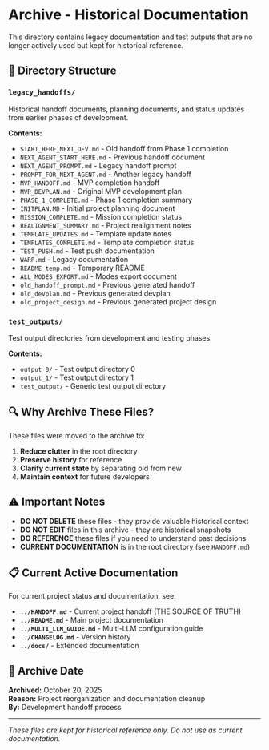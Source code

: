 # Archive - Historical Documentation

This directory contains legacy documentation and test outputs that are no longer actively used but kept for historical reference.

## 📁 Directory Structure

### `legacy_handoffs/`
Historical handoff documents, planning documents, and status updates from earlier phases of development.

**Contents:**
- `START_HERE_NEXT_DEV.md` - Old handoff from Phase 1 completion
- `NEXT_AGENT_START_HERE.md` - Previous handoff document
- `NEXT_AGENT_PROMPT.md` - Legacy handoff prompt
- `PROMPT_FOR_NEXT_AGENT.md` - Another legacy handoff
- `MVP_HANDOFF.md` - MVP completion handoff
- `MVP_DEVPLAN.md` - Original MVP development plan
- `PHASE_1_COMPLETE.md` - Phase 1 completion summary
- `INITPLAN.MD` - Initial project planning document
- `MISSION_COMPLETE.md` - Mission completion status
- `REALIGNMENT_SUMMARY.md` - Project realignment notes
- `TEMPLATE_UPDATES.md` - Template update notes
- `TEMPLATES_COMPLETE.md` - Template completion status
- `TEST_PUSH.md` - Test push documentation
- `WARP.md` - Legacy documentation
- `README_temp.md` - Temporary README
- `ALL_MODES_EXPORT.md` - Modes export document
- `old_handoff_prompt.md` - Previous generated handoff
- `old_devplan.md` - Previous generated devplan
- `old_project_design.md` - Previous generated project design

### `test_outputs/`
Test output directories from development and testing phases.

**Contents:**
- `output_0/` - Test output directory 0
- `output_1/` - Test output directory 1
- `test_output/` - Generic test output directory

## 🔍 Why Archive These Files?

These files were moved to the archive to:
1. **Reduce clutter** in the root directory
2. **Preserve history** for reference
3. **Clarify current state** by separating old from new
4. **Maintain context** for future developers

## ⚠️ Important Notes

- **DO NOT DELETE** these files - they provide valuable historical context
- **DO NOT EDIT** files in this archive - they are historical snapshots
- **DO REFERENCE** these files if you need to understand past decisions
- **CURRENT DOCUMENTATION** is in the root directory (see `HANDOFF.md`)

## 📋 Current Active Documentation

For current project status and documentation, see:
- **`../HANDOFF.md`** - Current project handoff (THE SOURCE OF TRUTH)
- **`../README.md`** - Main project documentation
- **`../MULTI_LLM_GUIDE.md`** - Multi-LLM configuration guide
- **`../CHANGELOG.md`** - Version history
- **`../docs/`** - Extended documentation

## 📅 Archive Date

**Archived:** October 20, 2025  
**Reason:** Project reorganization and documentation cleanup  
**By:** Development handoff process

---

*These files are kept for historical reference only. Do not use as current documentation.*
